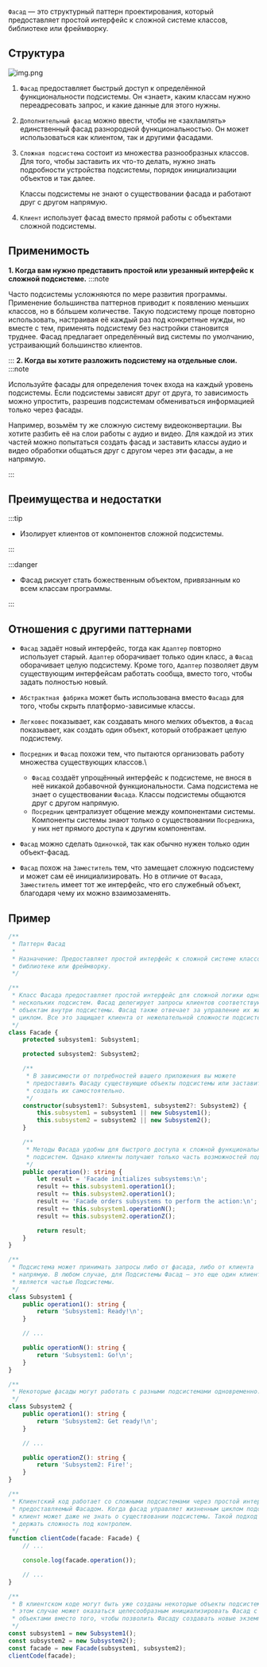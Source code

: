 `Фасад` — это структурный паттерн проектирования, который предоставляет простой интерфейс к сложной системе классов,
библиотеке или фреймворку.

## Структура

![img.png](00%20-%20Hard/OOP/Patterns/Structural/Facade/img.png)

1. `Фасад` предоставляет быстрый доступ к определённой функциональности подсистемы. Он «знает», каким классам нужно
   переадресовать запрос, и какие данные для этого нужны.
2. `Дополнительный фасад` можно ввести, чтобы не «захламлять» единственный фасад разнородной функциональностью. Он может
   использоваться как клиентом, так и другими фасадами.
3. `Сложная подсистема` состоит из множества разнообразных классов. Для того, чтобы заставить их что-то делать, нужно
   знать подробности устройства подсистемы, порядок инициализации объектов и так далее.

   Классы подсистемы не знают о существовании фасада и работают друг с другом напрямую.
4. `Клиент` использует фасад вместо прямой работы с объектами сложной подсистемы.

## Применимость

**1. Когда вам нужно представить простой или урезанный интерфейс к сложной подсистеме.**
:::note

Часто подсистемы усложняются по мере развития программы. Применение большинства паттернов приводит к появлению меньших
классов, но в бóльшем количестве. Такую подсистему проще повторно использовать, настраивая её каждый раз под конкретные
нужды, но вместе с тем, применять подсистему без настройки становится труднее. Фасад предлагает определённый вид системы
по умолчанию, устраивающий большинство клиентов.

:::
**2. Когда вы хотите разложить подсистему на отдельные слои.**
:::note

Используйте фасады для определения точек входа на каждый уровень подсистемы. Если подсистемы зависят друг от друга, то
зависимость можно упростить, разрешив подсистемам обмениваться информацией только через фасады.

Например, возьмём ту же сложную систему видеоконвертации. Вы хотите разбить её на слои работы с аудио и видео. Для
каждой из этих частей можно попытаться создать фасад и заставить классы аудио и видео обработки общаться друг с другом
через эти фасады, а не напрямую.

:::

## Преимущества и недостатки

:::tip

* Изолирует клиентов от компонентов сложной подсистемы.

:::

:::danger

* Фасад рискует стать божественным объектом, привязанным ко всем классам программы.

:::

## Отношения с другими паттернами
* `Фасад` задаёт новый интерфейс, тогда как `Адаптер` повторно использует старый. `Адаптер` оборачивает только один класс, а `Фасад` оборачивает целую подсистему. Кроме того, `Адаптер` позволяет двум существующим интерфейсам работать сообща, вместо того, чтобы задать полностью новый.
* `Абстрактная фабрика` может быть использована вместо `Фасада` для того, чтобы скрыть платформо-зависимые классы.
* `Легковес` показывает, как создавать много мелких объектов, а `Фасад` показывает, как создать один объект, который отображает целую подсистему.
* `Посредник` и `Фасад` похожи тем, что пытаются организовать работу множества существующих классов.\

   * `Фасад` создаёт упрощённый интерфейс к подсистеме, не внося в неё никакой добавочной функциональности. Сама подсистема не знает о существовании `Фасада`. Классы подсистемы общаются друг с другом напрямую.
   * `Посредник` централизует общение между компонентами системы. Компоненты системы знают только о существовании `Посредника`, у них нет прямого доступа к другим компонентам.
* `Фасад` можно сделать `Одиночкой`, так как обычно нужен только один объект-фасад.
* `Фасад` похож на `Заместитель` тем, что замещает сложную подсистему и может сам её инициализировать. Но в отличие от `Фасада`, `Заместитель` имеет тот же интерфейс, что его служебный объект, благодаря чему их можно взаимозаменять.

## Пример

```ts
/**
 * Паттерн Фасад
 *
 * Назначение: Предоставляет простой интерфейс к сложной системе классов,
 * библиотеке или фреймворку.
 */

/**
 * Класс Фасада предоставляет простой интерфейс для сложной логики одной или
 * нескольких подсистем. Фасад делегирует запросы клиентов соответствующим
 * объектам внутри подсистемы. Фасад также отвечает за управление их жизненным
 * циклом. Все это защищает клиента от нежелательной сложности подсистемы.
 */
class Facade {
    protected subsystem1: Subsystem1;

    protected subsystem2: Subsystem2;

    /**
     * В зависимости от потребностей вашего приложения вы можете
     * предоставить Фасаду существующие объекты подсистемы или заставить Фасад
     * создать их самостоятельно.
     */
    constructor(subsystem1?: Subsystem1, subsystem2?: Subsystem2) {
        this.subsystem1 = subsystem1 || new Subsystem1();
        this.subsystem2 = subsystem2 || new Subsystem2();
    }

    /**
     * Методы Фасада удобны для быстрого доступа к сложной функциональности
     * подсистем. Однако клиенты получают только часть возможностей подсистемы.
     */
    public operation(): string {
        let result = 'Facade initializes subsystems:\n';
        result += this.subsystem1.operation1();
        result += this.subsystem2.operation1();
        result += 'Facade orders subsystems to perform the action:\n';
        result += this.subsystem1.operationN();
        result += this.subsystem2.operationZ();

        return result;
    }
}

/**
 * Подсистема может принимать запросы либо от фасада, либо от клиента
 * напрямую. В любом случае, для Подсистемы Фасад – это еще один клиент, и он не
 * является частью Подсистемы.
 */
class Subsystem1 {
    public operation1(): string {
        return 'Subsystem1: Ready!\n';
    }

    // ...

    public operationN(): string {
        return 'Subsystem1: Go!\n';
    }
}

/**
 * Некоторые фасады могут работать с разными подсистемами одновременно.
 */
class Subsystem2 {
    public operation1(): string {
        return 'Subsystem2: Get ready!\n';
    }

    // ...

    public operationZ(): string {
        return 'Subsystem2: Fire!';
    }
}

/**
 * Клиентский код работает со сложными подсистемами через простой интерфейс,
 * предоставляемый Фасадом. Когда фасад управляет жизненным циклом подсистемы,
 * клиент может даже не знать о существовании подсистемы. Такой подход позволяет
 * держать сложность под контролем.
 */
function clientCode(facade: Facade) {
    // ...

    console.log(facade.operation());

    // ...
}

/**
 * В клиентском коде могут быть уже созданы некоторые объекты подсистемы. В
 * этом случае может оказаться целесообразным инициализировать Фасад с этими
 * объектами вместо того, чтобы позволить Фасаду создавать новые экземпляры.
 */
const subsystem1 = new Subsystem1();
const subsystem2 = new Subsystem2();
const facade = new Facade(subsystem1, subsystem2);
clientCode(facade);
```